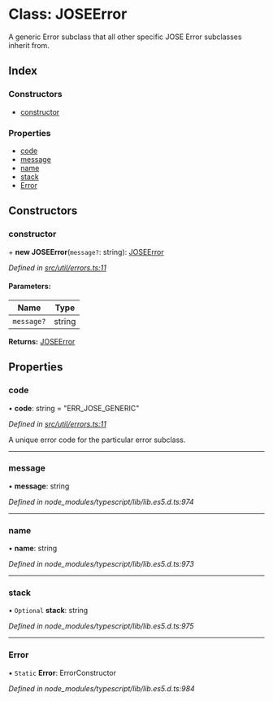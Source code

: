 # Class: JOSEError

A generic Error subclass that all other specific
JOSE Error subclasses inherit from.

## Index

### Constructors

* [constructor](_util_errors_.joseerror.md#constructor)

### Properties

* [code](_util_errors_.joseerror.md#code)
* [message](_util_errors_.joseerror.md#message)
* [name](_util_errors_.joseerror.md#name)
* [stack](_util_errors_.joseerror.md#stack)
* [Error](_util_errors_.joseerror.md#error)

## Constructors

### constructor

\+ **new JOSEError**(`message?`: string): [JOSEError](_util_errors_.joseerror.md)

*Defined in [src/util/errors.ts:11](https://github.com/panva/jose/blob/v3.6.2/src/util/errors.ts#L11)*

#### Parameters:

Name | Type |
------ | ------ |
`message?` | string |

**Returns:** [JOSEError](_util_errors_.joseerror.md)

## Properties

### code

•  **code**: string = "ERR\_JOSE\_GENERIC"

*Defined in [src/util/errors.ts:11](https://github.com/panva/jose/blob/v3.6.2/src/util/errors.ts#L11)*

A unique error code for the particular error subclass.

___

### message

•  **message**: string

*Defined in node_modules/typescript/lib/lib.es5.d.ts:974*

___

### name

•  **name**: string

*Defined in node_modules/typescript/lib/lib.es5.d.ts:973*

___

### stack

• `Optional` **stack**: string

*Defined in node_modules/typescript/lib/lib.es5.d.ts:975*

___

### Error

▪ `Static` **Error**: ErrorConstructor

*Defined in node_modules/typescript/lib/lib.es5.d.ts:984*

